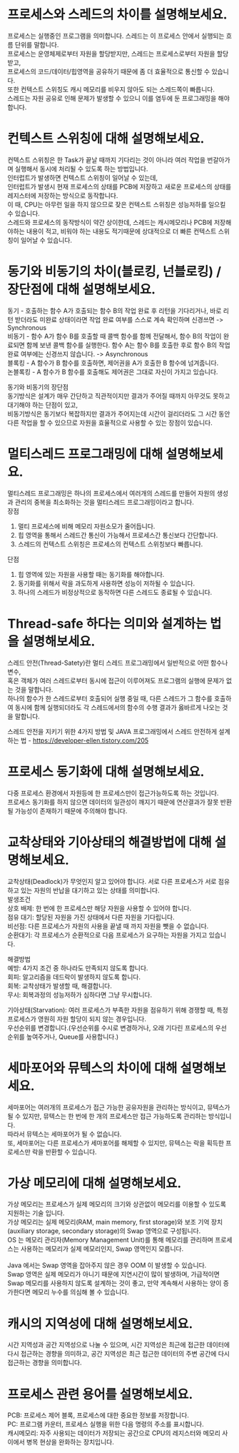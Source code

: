 # 프로세스와 스레드의 차이를 설명해보세요.

프로세스는 실행중인 프로그램을 의미합니다. 스레드는 이 프로세스 안에서 실행되는 흐름 단위를 말합니다. <br>
프로세스는 운영체제로부터 자원을 할당받지만, 스레드는 프로세스로부터 자원을 할당받고, <br>
프로세스의 코드/데이터/힙영역을 공유하기 때문에 좀 더 효율적으로 통신할 수 있습니다. <br>
또한 컨텍스트 스위칭도 캐시 메모리를 비우지 않아도 되는 스레드쪽이 빠릅니다. <br>
스레드는 자원 공유로 인해 문제가 발생할 수 있으니 이를 염두에 둔 프로그래밍을 해야합니다. <br>


# 컨텍스트 스위칭에 대해 설명해보세요.

컨텍스트 스위칭은 한 Task가 끝날 때까지 기다리는 것이 아니라 여러 작업을 번갈아가며 실행해서 동시에 처리될 수 있도록 하는 방법입니다. <br>
인터럽트가 발생하면 컨텍스트 스위칭이 일어날 수 있는데, <br>
인터럽트가 발생시 현재 프로세스의 상태를 PCB에 저장하고 새로운 프로세스의 상태를 레지스터에 저장하는 방식으로 동작합니다. <br>
이 때, CPU는 아무런 일을 하지 않으므로 잦은 컨텍스트 스위칭은 성능저하를 일으킬 수 있습니다. <br>
스레드와 프로세스의 동작방식이 약간 상이한데, 스레드는 캐시메모리나 PCB에 저장해야하는 내용이 적고, 비워야 하는 내용도 적기때문에 상대적으로 더 빠른 컨텍스트 스위칭이 일어날 수 있습니다. <br>


# 동기와 비동기의 차이(블로킹, 넌블로킹) / 장단점에 대해 설명해보세요.

동기 - 호출하는 함수 A가 호출되는 함수 B의 작업 완료 후 리턴을 기다리거나, 바로 리턴 받더라도 미완료 상태이라면 작업 완료 여부를 스스로 계속 확인하며 신경쓰면 -> Synchronous <br>
비동기 - 함수 A가 함수 B를 호출할 때 콜백 함수를 함께 전달해서, 함수 B의 작업이 완료되면 함께 보낸 콜백 함수를 실행한다. 함수 A는 함수 B를 호출한 후로 함수 B의 작업 완료 여부에는 신경쓰지 않습니다. -> Asynchronous <br>
블록킹 - A 함수가 B 함수를 호출하면, 제어권을 A가 호출한 B 함수에 넘겨줍니다. <br>
논블록킹 - A 함수가 B 함수를 호출해도 제어권은 그대로 자신이 가지고 있습니다. <br>

동기와 비동기의 장단점 <br>
동기방식은 설계가 매우 간단하고 직관적이지만 결과가 주어질 때까지 아무것도 못하고 대기해야 하는 단점이 있고, <br>
비동기방식은 동기보다 복잡하지만 결과가 주어지는데 시간이 걸리더라도 그 시간 동안 다른 작업을 할 수 있으므로 자원을 효율적으로 사용할 수 있는 장점이 있습니다. <br>


# 멀티스레드 프로그래밍에 대해 설명해보세요.

멀티스레드 프로그래밍은 하나의 프로세스에서 여러개의 스레드를 만들어 자원의 생성과 관리의 중복을 최소화하는 것을 멀티스레드 프로그래밍이라고 합니다. <br>
장점 <br>
1. 멀티 프로세스에 비해 메모리 자원소모가 줄어듭니다.
2. 힙 영역을 통해서 스레드간 통신이 가능해서 프로세스간 통신보다 간단합니다.
3. 스레드의 컨텍스트 스위칭은 프로세스의 컨텍스트 스위칭보다 빠릅니다.

단점 <br>
1. 힙 영역에 있는 자원을 사용할 때는 동기화를 해야합니다.
2. 동기화를 위해서 락을 과도하게 사용하면 성능이 저하될 수 있습니다.
3. 하나의 스레드가 비정상적으로 동작하면 다른 스레드도 종료될 수 있습니다.


# Thread-safe 하다는 의미와 설계하는 법을 설명해보세요.

스레드 안전(Thread-Satety)란 멀티 스레드 프로그래밍에서 일반적으로 어떤 함수나 변수, <br>
혹은 객체가 여러 스레드로부터 동시에 접근이 이루어져도 프로그램의 실행에 문제가 없는 것을 말합니다. <br>
하나의 함수가 한 스레드로부터 호출되어 실행 중일 때, 다른 스레드가 그 함수를 호출하여 동시에 함께 실행되더라도 각 스레드에서의 함수의 수행 결과가 옳바르게 나오는 것을 말합니다. <br>

스레드 안전을 지키기 위한 4가지 방법 및 JAVA 프로그래밍에서 스레드 안전하게 설계하는 법 - https://developer-ellen.tistory.com/205 <br>


# 프로세스 동기화에 대해 설명해보세요.

다중 프로세스 환경에서 자원등에 한 프로세스만이 접근가능하도록 하는 것입니다. <br>
프로세스 동기화를 하지 않으면 데이터의 일관성이 깨지기 때문에 연산결과가 잘못 반환될 가능성이 존재하기 때문에 주의해야 합니다. <br>


# 교착상태와 기아상태의 해결방법에 대해 설명해보세요.

교착상태(Deadlock)가 무엇인지 알고 있어야 합니다. 서로 다른 프로세스가 서로 점유하고 있는 자원의 반납을 대기하고 있는 상태를 의미합니다. <br>
발생조건 <br>
상호 배제: 한 번에 한 프로세스만 해당 자원을 사용할 수 있어야 합니다. <br>
점유 대기: 할당된 자원을 가진 상태에서 다른 자원을 기다립니다. <br>
비선점: 다른 프로세스가 자원의 사용을 끝낼 때 까지 자원을 뺏을 수 없습니다. <br>
순환대기: 각 프로세스가 순환적으로 다음 프로세스가 요구하는 자원을 가지고 있습니다. <br>

해결방법 <br>
예방: 4가지 조건 중 하나라도 만족되지 않도록 합니다. <br>
회피: 알고리즘을 데드락이 발생하지 않도록 합니다. <br>
회복: 교착상태가 발생할 때, 해결합니다. <br>
무시: 회복과정의 성능저하가 심하다면 그냥 무시합니다. <br>

기아상태(Starvation): 여러 프로세스가 부족한 자원을 점유하기 위해 경쟁할 때, 특정 프로세스가 영원히 자원 할당이 되지 않는 경우입니다. <br>
우선순위를 변경합니다.(우선순위를 수시로 변경하거나, 오래 기다린 프로세스의 우선순위를 높여주거나, Queue를 사용합니다.) <br>


# 세마포어와 뮤텍스의 차이에 대해 설명해보세요.

세마포어는 여러개의 프로세스가 접근 가능한 공유자원을 관리하는 방식이고, 뮤텍스가 될 수 있지만, 뮤텍스는 한 번에 한 개의 프로세스만 접근 가능하도록 관리하는 방식입니다. <br>
따라서 뮤텍스는 세마포어가 될 수 없습니다. <br>
또, 세마포어는 다른 프로세스가 세마포어를 해제할 수 있지만, 뮤텍스는 락을 획득한 프로세스만 락을 반환할 수 있습니다. <br>


# 가상 메모리에 대해 설명해보세요.

가상 메모리는 프로세스가 실제 메모리의 크기와 상관없이 메모리를 이용할 수 있도록 지원하는 기술 입니다. <br>
가상 메모리는 실제 메모리(RAM, main memory, first storage)와 보조 기억 장치(auxiliary storage, secondary storage)의 Swap 영역으로 구성됩니다. <br>
OS 는 메모리 관리자(Memory Management Unit)를 통해 메모리를 관리하며 프로세스는 사용하는 메모리가 실제 메모리인지, Swap 영역인지 모릅니다. <br>
<br>
Java 에서는 Swap 영역을 잡아주지 않은 경우 OOM 이 발생할 수 있습니다. <br>
Swap 영역은 실제 메모리가 아니기 때문에 지연시간이 많이 발생하며, 가급적이면 Swap 메모리를 사용하지 않도록 설계하는 것이 좋고, 만약 계속해서 사용하는 양이 증가한다면 메모리 누수를 의심해 볼 수 있습니다. <br>


# 캐시의 지역성에 대해 설명해보세요.
시간 지역성과 공간 지역성으로 나눌 수 있으며, 시간 지역성은 최근에 접근한 데이터에 다시 접근하는 경향을 의미하고, 공간 지역성은 최근 접근한 데이터의 주변 공간에 다시 접근하는 경향을 의미합니다. <br>


# 프로세스 관련 용어를 설명해보세요.
PCB: 프로세스 제어 블록, 프로세스에 대한 중요한 정보를 저장합니다. <br>
PC: 프로그램 카운터, 프로세스 실행을 위한 다음 명령의 주소를 표시합니다. <br>
캐시메모리: 자주 사용되는 데이터가 저장되는 공간으로 CPU의 레지스터와 메모리 사이에서 병목 현상을 완화하는 장치입니다. <br>
